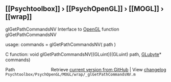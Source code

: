 ## [[Psychtoolbox]] &#8250; [[PsychOpenGL]] &#8250; [[MOGL]] &#8250; [[wrap]]

glGetPathCommandsNV  Interface to [OpenGL](OpenGL) function glGetPathCommandsNV  
  
usage:  commands = glGetPathCommandsNV( path )  
  
C function:  void glGetPathCommandsNV[(GLuint]((GLuint) path, [GLubyte](GLubyte)\* commands)  




<div class="code_header" style="text-align:right;">
  <span style="float:left;">Path&nbsp;&nbsp;</span> <span class="counter">Retrieve <a href=
  "https://raw.github.com/Psychtoolbox-3/Psychtoolbox-3/beta/Psychtoolbox/PsychOpenGL/MOGL/wrap/_glGetPathCommandsNV.m">current version from GitHub</a> | View <a href=
  "https://github.com/Psychtoolbox-3/Psychtoolbox-3/commits/beta/Psychtoolbox/PsychOpenGL/MOGL/wrap/_glGetPathCommandsNV.m">changelog</a></span>
</div>
<div class="code">
  <code>Psychtoolbox/PsychOpenGL/MOGL/wrap/_glGetPathCommandsNV.m</code>
</div>

